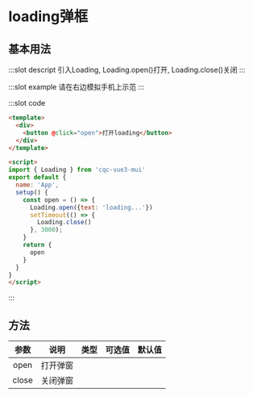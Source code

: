 # loading弹框

## 基本用法

<demo-block src="http://localhost:8081/#/loading">
:::slot descript
引入Loading, Loading.open()打开, Loading.close()关闭
:::

:::slot example
请在右边模拟手机上示范
:::

:::slot code
```html
<template>
  <div>
    <button @click="open">打开loading</button>
  </div>
</template>

<script>
import { Loading } from 'cqc-vue3-mui'
export default {
  name: 'App',
  setup() {
    const open = () => {
      Loading.open({text: 'loading...'})
      setTimeout(() => {
        Loading.close()
      }, 3000);
    }
    return {
      open
    }
  }
}
</script>


```
:::
</demo-block>

## 方法

|参数|说明|类型|可选值|默认值|
|:----:|:----:|:----:|:----:|:----:|
|open|打开弹窗||||
|close|关闭弹窗||||